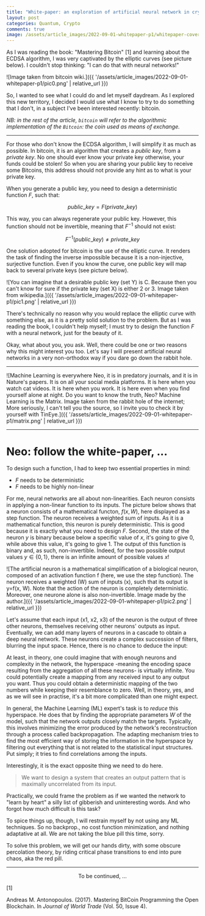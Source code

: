 ```yaml
---
title: "White-paper: an exploration of artificial neural network in crypto (Part 1)"
layout: post
categories: Quantum, Crypto
comments: true
image: /assets/article_images/2022-09-01-whitepaper-p1/whitepaper-cover.jpg
---
```


As I was reading the book: "Mastering Bitcoin" [1] and learning about the ECDSA algorithm, I was very captivated by the elliptic curves (see picture below). I couldn't stop thinking: "I can do that with neural networks!"

![Image taken from bitcoin wiki.]({{ '/assets/article_images/2022-09-01-whitepaper-p1/pic0.png' | relative_url }})

So, I wanted to see what I could do and let myself daydream. As I explored this new territory, I decided I would use what I know to try to do something that I don't, in a subject I've been interested recently: bitcoin.

*NB: in the rest of the article, `bitcoin` will refer to the algorithmic implementation of the `Bitcoin`: the coin used as means of exchange.*

***

For those who don't know the ECDSA algorithm, I will simplify it as much as possible. In bitcoin, it is an algorithm that creates a *public key*, from a *private key*. No one should ever know your private key otherwise, your funds could be stolen! So when you are sharing your public key to receive some Bitcoins, this address should not provide any hint as to what is your private key. 

When you generate a public key, you need to design a deterministic function $F$, such that:

$$public\_key = F(private\_key)$$

This way, you can always regenerate your public key. However, this function should not be invertible, meaning that $F^{-1}$ should not exist:

$$F^{-1}(public\_key) \neq private\_key$$

One solution adopted for bitcoin is the use of the elliptic curve. It renders the task of finding the inverse impossible because it is a non-injective, surjective function. Even if you know the curve, one public key will map back to several private keys (see picture below).

![You can imagine that a desirable public key (set Y) is C. Because then you can't know for sure if the private key (set X) is either 2 or 3. Image taken from wikipedia.]({{ '/assets/article_images/2022-09-01-whitepaper-p1/pic1.png' | relative_url }})

There's technically no reason why you would replace the elliptic curve with something else, as it is a pretty solid solution to the problem. But as I was reading the book, I couldn't help myself; I must try to design the function $F$ with a neural network, just for the beauty of it. 

Okay, what about you, you ask. Well, there could be one or two reasons why this might interest you too. Let's say I will present artificial neural networks in a very non-orthodox way if you dare go down the rabbit hole.

***

![Machine Learning is everywhere Neo, it is in predatory journals, and it is in Nature's papers. It is on all your social media platforms. It is here when you watch cat videos. It is here when you work. It is here even when you find yourself alone at night. Do you want to know the truth, Neo? Machine Learning is the Matrix. Image taken from the rabbit hole of the internet; More seriously, I can't tell you the source, so I invite you to check it by yourself with TinEye.]({{ '/assets/article_images/2022-09-01-whitepaper-p1/matrix.png' | relative_url }})


***

# Neo: follow the white-paper, ...

To design such a function, I had to keep two essential properties in mind:
- $F$ needs to be deterministic
- $F$ needs to be highly non-linear

For me, neural networks are all about non-linearities. Each neuron consists in applying a non-linear function to its inputs. The picture below shows that a neuron consists of a mathematical functon, $f(x, W)$, here displayed as a step function. The neuron receives a weighted sum of inputs. As it is a mathematical function, this neuron is purely deterministic. This is good because it is exactly what you need to design $F$. Second, the state of the neuron $y$ is binary because below a specific value of $x$, it's going to give $0$, while above this value, it's going to give $1$. The output of this function is binary and, as such, non-invertible. Indeed, for the two possible output values $y\in\{ 0, 1 \}$, there is an infinite amount of possible values $x$! 

![The artificial neuron is a mathematical simplification of a biological neuron, composed of an activation function f (here, we use the step function). The neuron receives a weighted (W) sum of inputs (x), such that its output is y=f(x, W). Note that the action of the neuron is completely deterministic. Moreover, one neurone alone is also non-invertible. Image made by the author.]({{ '/assets/article_images/2022-09-01-whitepaper-p1/pic2.png' | relative_url }})


Let's assume that each input (x1, x2, x3) of the neuron is the output of three other neurons, themselves receiving other neurons' outputs as input. Eventually, we can add many layers of neurons in a cascade to obtain a deep neural network. These neurons create a complex succession of filters, blurring the input space. Hence, there is no chance to deduce the input:

At least, in theory, one could imagine that with enough neurons and complexity in the network, the hyperspace -meaning the encoding space resulting from the aggregation of all these neurons- is virtually infinite. You could potentially create a mapping from any received input to any output you want. Thus you could obtain a deterministic mapping of the two numbers while keeping their resemblance to zero. Well, in theory, yes, and as we will see in practise, it's a bit more complicated than one might expect. 

In general, the Machine Learning (ML) expert's task is to *reduce* this hyperspace. He does that by finding the appropriate parameters $W$ of the model, such that the network outputs closely match the targets. Typically, this involves minimizing the error produced by the network's reconstruction through a process called backpropagation. The adapting mechanism tries to find the most efficient way of storing the information in the hyperspace by filtering out everything that is not related to the statistical input structures. Put simply; it tries to find correlations among the inputs. 

Interestingly, it is the exact opposite thing we need to do here. 
> We want to design a system that creates an output pattern that is maximally uncorrelated from its input. 

Practically, we could frame the problem as if we wanted the network to "learn by heart" a silly list of gibberish and uninteresting words. And who forgot how much difficult is this task?

To spice things up, though, I will restrain myself by not using any ML techniques. So no backprop., no cost function minimization, and nothing adaptative at all. We are not taking the blue pill this time, sorry. 

To solve this problem, we will get our hands dirty, with some obscure percolation theory, by riding critical phase transitions to end into pure chaos, aka the red pill. 

***

<center> To be continued, ... </center>

[1] <div class="csl-entry">Andreas M. Antonopoulos. (2017). Mastering BitCoin Programming the Open Blockchain. In <i>Journal of World Trade</i> (Vol. 50, Issue 4).</div>

